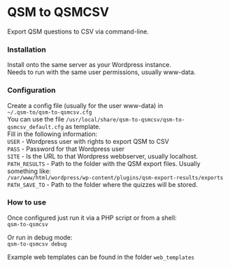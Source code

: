 # QSM to QSMCSV

Export QSM questions to CSV via command-line.

### Installation  
Install onto the same server as your Wordpress instance.  
Needs to run with the same user permissions, usually www-data.

### Configuration 
Create a config file (usually for the user www-data) in  
`~/.qsm-to/qsm-to-qsmcsv.cfg`  
You can use the file `/usr/local/share/qsm-to-qsmcsv/qsm-to-qsmcsv_default.cfg` as template.  
Fill in the following information:  
`USER` - Wordpress user with rights to export QSM to CSV  
`PASS` - Password for that Wordpress user  
`SITE` - Is the URL to that Wordpress webbserver, usually localhost.  
`PATH_RESULTS` - Path to the folder with the QSM export files. Usually something like:  
`/var/www/html/wordpress/wp-content/plugins/qsm-export-results/exports`  
`PATH_SAVE_TO` - Path to the folder where the quizzes will be stored.

### How to use  
Once configured just run it via a PHP script or from a shell:  
`qsm-to-qsmcsv`

Or run in debug mode:  
`qsm-to-qsmcsv debug`  

Example web templates can be found in the folder `web_templates`
